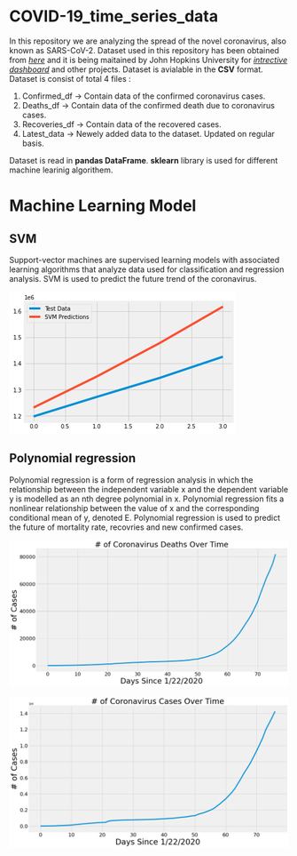 # COVID-19_time_series_data
In this repository we are analyzing the spread of the novel coronavirus, also known as SARS-CoV-2.
Dataset used in this repository has been obtained from [*here*](https://github.com/CSSEGISandData/COVID-19) and it is being maitained by John Hopkins University for [*intrective dashboard*](https://www.arcgis.com/apps/opsdashboard/index.html#/bda7594740fd40299423467b48e9ecf6) and other projects. Dataset is avialable in the **CSV** format.
Dataset is consist of total 4 files :
  1. Confirmed_df -> Contain data of the confirmed coronavirus cases.
  2. Deaths_df -> Contain data of the confirmed death due to coronavirus cases.
  3. Recoveries_df -> Contain data of the recovered cases.
  4. Latest_data -> Newely added data to the dataset. Updated on regular basis.

Dataset is read in  **pandas DataFrame**.
**sklearn** library is used for different machine learinig algorithem.


# Machine Learning Model


## SVM

Support-vector machines are supervised learning models with associated learning algorithms that analyze data used for classification and regression analysis.
SVM is used to predict the future trend of the coronavirus.


![](https://github.com/Tangent007/COVID-19_time_series_data/blob/master/index.png)


## Polynomial regression 

Polynomial regression is a form of regression analysis in which the relationship between the independent variable x and the dependent variable y is modelled as an nth degree polynomial in x. Polynomial regression fits a nonlinear relationship between the value of x and the corresponding conditional mean of y, denoted E.
Polynomial regression is used to predict the future of mortality rate, recovries and new confirmed cases. 


![](https://github.com/Tangent007/COVID-19_time_series_data/blob/master/index1.png)



![](https://github.com/Tangent007/COVID-19_time_series_data/blob/master/index2.png)


